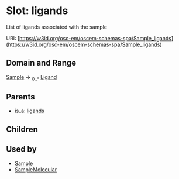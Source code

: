 
# Slot: ligands

List of ligands associated with the sample

URI: [https://w3id.org/osc-em/oscem-schemas-spa/Sample_ligands](https://w3id.org/osc-em/oscem-schemas-spa/Sample_ligands)


## Domain and Range

[Sample](Sample.md) &#8594;  <sub>0..\*</sub> [Ligand](Ligand.md)

## Parents

 *  is_a: [ligands](ligands.md)

## Children


## Used by

 * [Sample](Sample.md)
 * [SampleMolecular](SampleMolecular.md)
